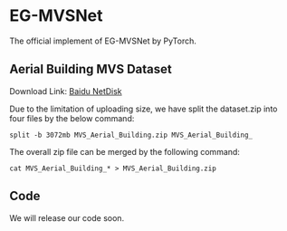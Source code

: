 # EG-MVSNet
The official implement of EG-MVSNet by PyTorch.

## Aerial Building MVS Dataset
Download Link: [Baidu NetDisk](https://pan.baidu.com/s/1me2lrSkskNiveJGMOJu5JQ?pwd=mufv)

Due to the limitation of uploading size, we have split the dataset.zip into four files by the below command:
```
split -b 3072mb MVS_Aerial_Building.zip MVS_Aerial_Building_ 
```

The overall zip file can be merged by the following command:
```
cat MVS_Aerial_Building_* > MVS_Aerial_Building.zip
```

## Code
We will release our code soon.
